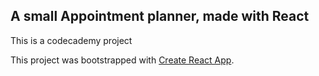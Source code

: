 ## A small Appointment planner, made with React

This is a codecademy project

This project was bootstrapped with [Create React App](https://github.com/facebook/create-react-app).
